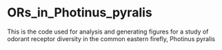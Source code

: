 # ORs_in_Photinus_pyralis
This is the code used for analysis and generating figures for a study of odorant receptor diversity in the common eastern firefly, Photinus pyralis
